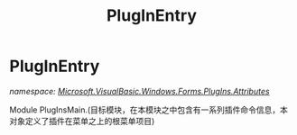 ﻿---
title: PlugInEntry
---

# PlugInEntry
_namespace: [Microsoft.VisualBasic.Windows.Forms.PlugIns.Attributes](N-Microsoft.VisualBasic.Windows.Forms.PlugIns.Attributes.html)_

Module PlugInsMain.(目标模块，在本模块之中包含有一系列插件命令信息，本对象定义了插件在菜单之上的根菜单项目)




